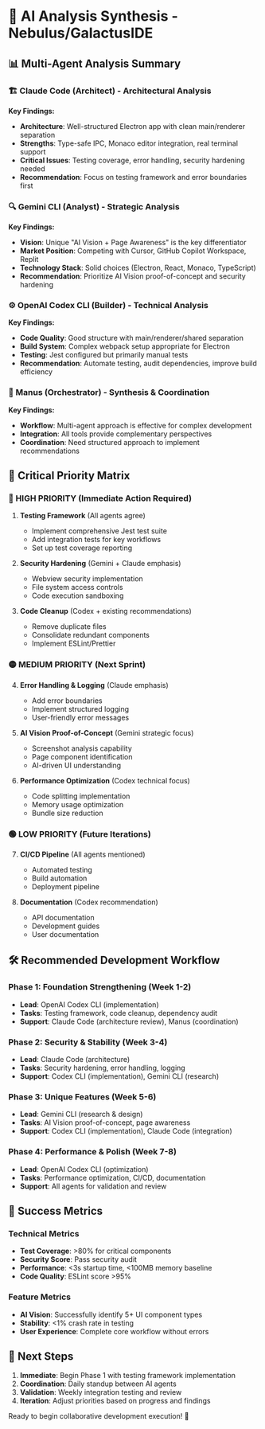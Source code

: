# 🤖 AI Analysis Synthesis - Nebulus/GalactusIDE

## 📊 Multi-Agent Analysis Summary

### 🏗️ Claude Code (Architect) - Architectural Analysis
**Key Findings:**
- **Architecture**: Well-structured Electron app with clean main/renderer separation
- **Strengths**: Type-safe IPC, Monaco editor integration, real terminal support
- **Critical Issues**: Testing coverage, error handling, security hardening needed
- **Recommendation**: Focus on testing framework and error boundaries first

### 🔍 Gemini CLI (Analyst) - Strategic Analysis  
**Key Findings:**
- **Vision**: Unique "AI Vision + Page Awareness" is the key differentiator
- **Market Position**: Competing with Cursor, GitHub Copilot Workspace, Replit
- **Technology Stack**: Solid choices (Electron, React, Monaco, TypeScript)
- **Recommendation**: Prioritize AI Vision proof-of-concept and security hardening

### ⚙️ OpenAI Codex CLI (Builder) - Technical Analysis
**Key Findings:**
- **Code Quality**: Good structure with main/renderer/shared separation
- **Build System**: Complex webpack setup appropriate for Electron
- **Testing**: Jest configured but primarily manual tests
- **Recommendation**: Automate testing, audit dependencies, improve build efficiency

### 🎯 Manus (Orchestrator) - Synthesis & Coordination
**Key Findings:**
- **Workflow**: Multi-agent approach is effective for complex development
- **Integration**: All tools provide complementary perspectives
- **Coordination**: Need structured approach to implement recommendations

## 🚨 Critical Priority Matrix

### 🔴 HIGH PRIORITY (Immediate Action Required)
1. **Testing Framework** (All agents agree)
   - Implement comprehensive Jest test suite
   - Add integration tests for key workflows
   - Set up test coverage reporting

2. **Security Hardening** (Gemini + Claude emphasis)
   - Webview security implementation
   - File system access controls
   - Code execution sandboxing

3. **Code Cleanup** (Codex + existing recommendations)
   - Remove duplicate files
   - Consolidate redundant components
   - Implement ESLint/Prettier

### 🟡 MEDIUM PRIORITY (Next Sprint)
4. **Error Handling & Logging** (Claude emphasis)
   - Add error boundaries
   - Implement structured logging
   - User-friendly error messages

5. **AI Vision Proof-of-Concept** (Gemini strategic focus)
   - Screenshot analysis capability
   - Page component identification
   - AI-driven UI understanding

6. **Performance Optimization** (Codex technical focus)
   - Code splitting implementation
   - Memory usage optimization
   - Bundle size reduction

### 🟢 LOW PRIORITY (Future Iterations)
7. **CI/CD Pipeline** (All agents mentioned)
   - Automated testing
   - Build automation
   - Deployment pipeline

8. **Documentation** (Codex recommendation)
   - API documentation
   - Development guides
   - User documentation

## 🛠️ Recommended Development Workflow

### Phase 1: Foundation Strengthening (Week 1-2)
- **Lead**: OpenAI Codex CLI (implementation)
- **Tasks**: Testing framework, code cleanup, dependency audit
- **Support**: Claude Code (architecture review), Manus (coordination)

### Phase 2: Security & Stability (Week 3-4)  
- **Lead**: Claude Code (architecture)
- **Tasks**: Security hardening, error handling, logging
- **Support**: Codex CLI (implementation), Gemini CLI (research)

### Phase 3: Unique Features (Week 5-6)
- **Lead**: Gemini CLI (research & design)
- **Tasks**: AI Vision proof-of-concept, page awareness
- **Support**: Codex CLI (implementation), Claude Code (integration)

### Phase 4: Performance & Polish (Week 7-8)
- **Lead**: OpenAI Codex CLI (optimization)
- **Tasks**: Performance optimization, CI/CD, documentation
- **Support**: All agents for validation and review

## 🎯 Success Metrics

### Technical Metrics
- **Test Coverage**: >80% for critical components
- **Security Score**: Pass security audit
- **Performance**: <3s startup time, <100MB memory baseline
- **Code Quality**: ESLint score >95%

### Feature Metrics  
- **AI Vision**: Successfully identify 5+ UI component types
- **Stability**: <1% crash rate in testing
- **User Experience**: Complete core workflow without errors

## 🚀 Next Steps

1. **Immediate**: Begin Phase 1 with testing framework implementation
2. **Coordination**: Daily standup between AI agents
3. **Validation**: Weekly integration testing and review
4. **Iteration**: Adjust priorities based on progress and findings

Ready to begin collaborative development execution! 🎯

